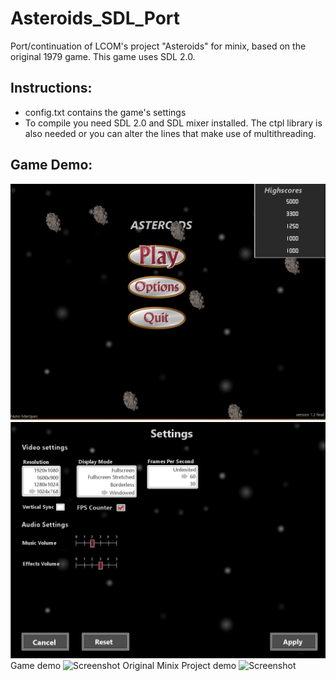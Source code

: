 # Asteroids_SDL_Port
Port/continuation of LCOM's project "Asteroids" for minix, based on the original 1979 game. This game uses SDL 2.0.

## Instructions:
* config.txt contains the game's settings
* To compile you need SDL 2.0 and SDL mixer installed. The ctpl library is also needed or you can alter the lines that make use of multithreading.

## Game Demo:
![Screenshot](newmenu.jpg)
![Screenshot](optionsmenu.jpg)
Game demo
![Screenshot](newdemo.gif)
Original Minix Project demo
![Screenshot](demo.gif)
